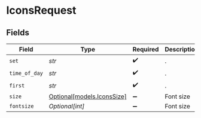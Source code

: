# IconsRequest


## Fields

| Field                                                | Type                                                 | Required                                             | Description                                          |
| ---------------------------------------------------- | ---------------------------------------------------- | ---------------------------------------------------- | ---------------------------------------------------- |
| `set`                                                | *str*                                                | :heavy_check_mark:                                   | .                                                    |
| `time_of_day`                                        | *str*                                                | :heavy_check_mark:                                   | .                                                    |
| `first`                                              | *str*                                                | :heavy_check_mark:                                   | .                                                    |
| `size`                                               | [Optional[models.IconsSize]](../models/iconssize.md) | :heavy_minus_sign:                                   | Font size                                            |
| `fontsize`                                           | *Optional[int]*                                      | :heavy_minus_sign:                                   | Font size                                            |